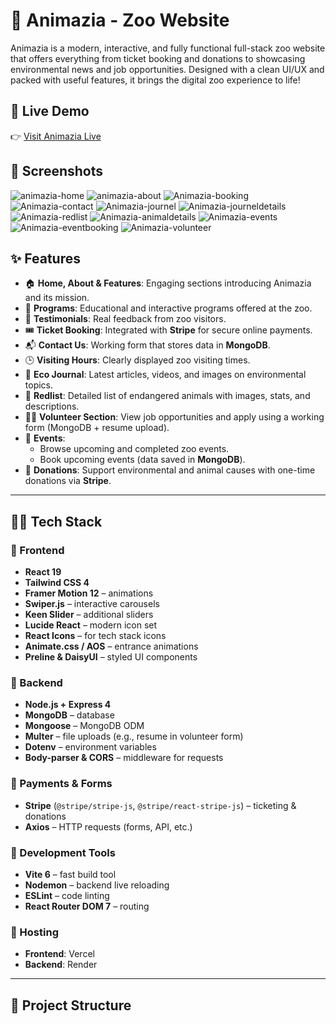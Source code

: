 # 🐾 Animazia - Zoo Website

Animazia is a modern, interactive, and fully functional full-stack zoo website that offers everything from ticket booking and donations to showcasing environmental news and job opportunities. Designed with a clean UI/UX and packed with useful features, it brings the digital zoo experience to life!

## 🔗 Live Demo

👉 [Visit Animazia Live](https://frontend-zoo.vercel.app/)

## 📸 Screenshots
![animazia-home](https://github.com/user-attachments/assets/ff95cbc5-9682-45ef-9713-5a81bb1c4d4c)
![animazia-about](https://github.com/user-attachments/assets/b607694b-d915-43cd-9903-2fcaa8c1e72a)
![Animazia-booking](https://github.com/user-attachments/assets/a48ddbd7-d22f-4cd7-827b-551a347338f0)
![Animazia-contact](https://github.com/user-attachments/assets/3aa08719-08e4-45ca-bd03-f7112d6e54bb)
![Animazia-journel](https://github.com/user-attachments/assets/3a9dc392-5bcb-497e-b5c0-ecf68773a1f4)
![Animazia-journeldetails](https://github.com/user-attachments/assets/e3c17e5d-3994-4049-91af-0b723ea2cd4f)
![Animazia-redlist](https://github.com/user-attachments/assets/f1ba84fb-9133-44bf-a616-13b91763aa37)
![Animazia-animaldetails](https://github.com/user-attachments/assets/7f22a134-b36f-49cb-bd6f-a34b2177b7de)
![Animazia-events](https://github.com/user-attachments/assets/a8c22485-4d30-4dbb-bffc-172a4142c63b)
![Animazia-eventbooking](https://github.com/user-attachments/assets/e8712692-5891-4773-9776-7b86c5228fab)
![Animazia-volunteer](https://github.com/user-attachments/assets/8186bad4-1def-4c49-babc-dc9532d8afca)


## ✨ Features

- 🏠 **Home, About & Features**: Engaging sections introducing Animazia and its mission.
- 🦁 **Programs**: Educational and interactive programs offered at the zoo.
- 💬 **Testimonials**: Real feedback from zoo visitors.
- 🎟️ **Ticket Booking**: Integrated with **Stripe** for secure online payments.
- 📬 **Contact Us**: Working form that stores data in **MongoDB**.
- 🕒 **Visiting Hours**: Clearly displayed zoo visiting times.
- 🌿 **Eco Journal**: Latest articles, videos, and images on environmental topics.
- 🐘 **Redlist**: Detailed list of endangered animals with images, stats, and descriptions.
- 🙋‍♀️ **Volunteer Section**: View job opportunities and apply using a working form (MongoDB + resume upload).
- 🎉 **Events**:
  - Browse upcoming and completed zoo events.
  - Book upcoming events (data saved in **MongoDB**).
- 💖 **Donations**: Support environmental and animal causes with one-time donations via **Stripe**.

---

## 🧑‍💻 Tech Stack

### 🔹 Frontend
- **React 19**
- **Tailwind CSS 4**
- **Framer Motion 12** – animations
- **Swiper.js** – interactive carousels
- **Keen Slider** – additional sliders
- **Lucide React** – modern icon set
- **React Icons** – for tech stack icons
- **Animate.css / AOS** – entrance animations
- **Preline & DaisyUI** – styled UI components

### 🔹 Backend
- **Node.js + Express 4**
- **MongoDB** – database
- **Mongoose** – MongoDB ODM
- **Multer** – file uploads (e.g., resume in volunteer form)
- **Dotenv** – environment variables
- **Body-parser & CORS** – middleware for requests

### 🔹 Payments & Forms
- **Stripe** (`@stripe/stripe-js`, `@stripe/react-stripe-js`) – ticketing & donations
- **Axios** – HTTP requests (forms, API, etc.)

### 🔹 Development Tools
- **Vite 6** – fast build tool
- **Nodemon** – backend live reloading
- **ESLint** – code linting
- **React Router DOM 7** – routing

### 🔹 Hosting
- **Frontend**: Vercel
- **Backend**: Render 

---

## 📂 Project Structure


